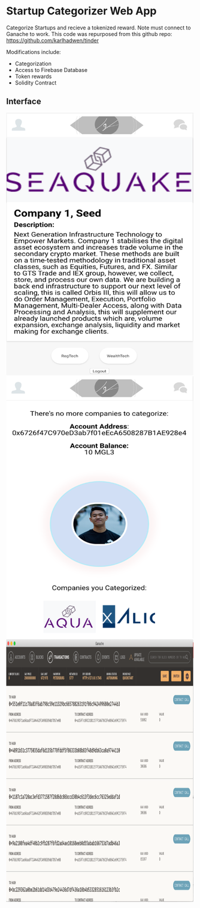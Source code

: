 # Startup Categorizer Web App

Categorize Startups and recieve a tokenized reward. Note must connect to Ganache to work. This code was repurposed from this github repo: https://github.com/karlhadwen/tinder

Modifications include:
- Categorization
- Access to Firebase Database
- Token rewards 
- Solidity Contract

## Interface
<img src="thumbnail_App Interface.png" width="500" height="700"/>
<img src="thumbnail_App Token Dashboard.png" width="500" height="700"/>
<img src="thumbnail_Ganache Transactions.png" width="500" height="700"/>

